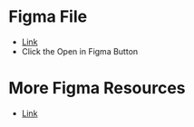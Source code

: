 # Figma File
- [Link](https://www.figma.com/community/file/1010010396670946771)
- Click the Open in Figma Button

# More Figma Resources
- [Link](https://dev.to/raoufbelakhdar/45-best-figma-landing-page-templates-in-2022-free-2g0a)